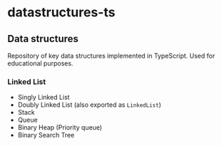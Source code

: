 # datastructures-ts

## Data structures

Repository of key data structures implemented in TypeScript. Used for educational purposes.

### Linked List

- Singly Linked List
- Doubly Linked List (also exported as `LinkedList`)
- Stack
- Queue
- Binary Heap (Priority queue)
- Binary Search Tree
